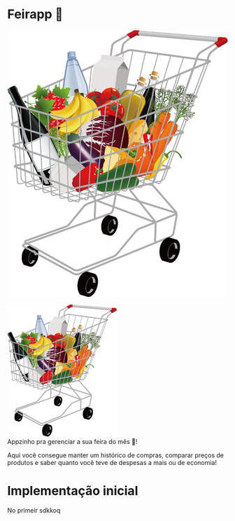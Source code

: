 # Feirapp 🛒

![Feirapp](https://github.com/Thyerry/Feirapp/blob/main/Shopping-Cart-PNG.png)

<img src="./Shopping-Cart-PNG.png" width="250"/><br>
Appzinho pra gerenciar a sua feira do mês 🛒!

Aqui você consegue manter um histórico de compras, comparar preços de produtos e saber quanto você teve de despesas a mais ou de economia!

# Implementação inicial
No primeir sdkkoq